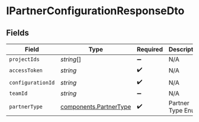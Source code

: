 # IPartnerConfigurationResponseDto


## Fields

| Field                                                            | Type                                                             | Required                                                         | Description                                                      |
| ---------------------------------------------------------------- | ---------------------------------------------------------------- | ---------------------------------------------------------------- | ---------------------------------------------------------------- |
| `projectIds`                                                     | *string*[]                                                       | :heavy_minus_sign:                                               | N/A                                                              |
| `accessToken`                                                    | *string*                                                         | :heavy_check_mark:                                               | N/A                                                              |
| `configurationId`                                                | *string*                                                         | :heavy_check_mark:                                               | N/A                                                              |
| `teamId`                                                         | *string*                                                         | :heavy_minus_sign:                                               | N/A                                                              |
| `partnerType`                                                    | [components.PartnerType](../../models/components/partnertype.md) | :heavy_check_mark:                                               | Partner Type Enum                                                |